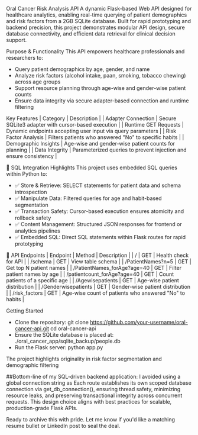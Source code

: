 Oral Cancer Risk Analysis API
A dynamic Flask-based Web API designed for healthcare analytics, enabling real-time querying of patient demographics and risk factors from a 2GB SQLite database. Built for rapid prototyping and backend precision, this project demonstrates modular API design, secure database connectivity, and efficient data retrieval for clinical decision support.

Purpose & Functionality
This API empowers healthcare professionals and researchers to:
- Query patient demographics by age, gender, and name
- Analyze risk factors (alcohol intake, paan, smoking, tobacco chewing) across age groups
- Support resource planning through age-wise and gender-wise patient counts
- Ensure data integrity via secure adapter-based connection and runtime filtering

Key Features
| Category | Description | 
| Adapter Connection | Secure SQLite3 adapter with cursor-based execution | 
| Runtime GET Requests | Dynamic endpoints accepting user input via query parameters | 
| Risk Factor Analysis | Filters patients who answered "No" to specific habits | 
| Demographic Insights | Age-wise and gender-wise patient counts for planning | 
| Data Integrity | Parameterized queries to prevent injection and ensure consistency | 



🧪 SQL Integration Highlights
This project uses embedded SQL queries within Python to:
- ✅ Store & Retrieve: SELECT statements for patient data and schema introspection
- ✅ Manipulate Data: Filtered queries for age and habit-based segmentation
- ✅ Transaction Safety: Cursor-based execution ensures atomicity and rollback safety
- ✅ Content Management: Structured JSON responses for frontend or analytics pipelines
- ✅ Embedded SQL: Direct SQL statements within Flask routes for rapid prototyping

📁 API Endpoints
| Endpoint | Method | Description | 
| / | GET | Health check for API | 
| /schema | GET | View table schema | 
| /PatientNames?n=5 | GET | Get top N patient names | 
| /PatientNames_forAge?age=40 | GET | Filter patient names by age | 
| /patientcount_forAge?age=40 | GET | Count patients of a specific age | 
| /Agewisepatients | GET | Age-wise patient distribution | 
| /Genderwisepatients | GET | Gender-wise patient distribution | 
| /risk_factors | GET | Age-wise count of patients who answered "No" to habits | 



Getting Started
- Clone the repository:
git clone https://github.com/your-username/oral-cancer-api.git
cd oral-cancer-api
- Ensure the SQLite database is placed at:
./oral_cancer_app/sqlite_backup/people.db
- Run the Flask server:
python app.py


The project highlights originality in risk factor segmentation and demographic filtering

##Bottom-line of my SQL-driven backend application: I avoided using a global connection string as Each route establishes its own scoped database connection via get_db_connection(), ensuring thread safety, minimizing resource leaks, and preserving transactional integrity across concurrent requests. This design choice aligns with best practices for scalable, production-grade Flask APIs.


Ready to archive this with pride. Let me know if you'd like a matching resume bullet or LinkedIn post to seal the deal.

